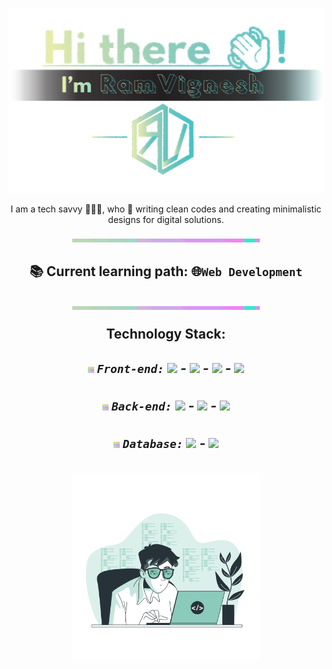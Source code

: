 <!--
**ramvignesh-b/ramvignesh-b** is a ✨ _special_ ✨ repository because its `README.md` (this file) appears on your GitHub profile.

Here are some ideas to get you started:

- 🔭 I’m currently working on ...
- 🌱 I’m currently learning ...
- 👯 I’m looking to collaborate on ...
- 🤔 I’m looking for help with ...
- 💬 Ask me about ...
- 📫 How to reach me: ...
- 😄 Pronouns: ...
- ⚡ Fun fact: ...
-->
<p align="center">
  <img src="https://github.com/ramvignesh-b/ramvignesh-b/blob/master/hi.svg" />
</p>
<p align="center">I am a tech savvy 👨🏾‍💻, who 💖 writing clean codes and creating minimalistic designs for digital
  solutions.</p>
<p align="center">
  <img src="https://github.com/ramvignesh-b/ramvignesh-b/blob/master/line.gif"/>
</p>
<h2 align="center">📚 Current learning path: <strong>🌐<code>Web Development</code></strong></p>
<p align="center">
  <img src="https://github.com/ramvignesh-b/ramvignesh-b/blob/master/line.gif"/>
</p>
<div align="center">
  Technology Stack:
  <h5 align="center"><img src="https://github.com/ramvignesh-b/ramvignesh-b/blob/master/list.gif" /> <strong><code>Front-end:</code></strong>
    <img src="https://img.icons8.com/color/24/000000/html-5.png"/> - <img src="https://img.icons8.com/color/24/000000/javascript.png"/> - <img src="https://img.icons8.com/color/24/000000/css3.png"/> - <img src="https://img.icons8.com/color/24/000000/react-native.png"/> 
    </h5>
  <h5 align="center"><img src="https://github.com/ramvignesh-b/ramvignesh-b/blob/master/list.gif" /> <strong><code>Back-end:</code></strong>
    <img src="https://img.icons8.com/color/24/000000/python.png"/> - <img src="https://img.icons8.com/windows/24/000000/django.png"/> - <img src="https://img.icons8.com/windows/25/000000/nodejs.png"/>
    </h5>
  <h5 align="center"><img src="https://github.com/ramvignesh-b/ramvignesh-b/blob/master/list.gif" /> <strong><code>Database:</code></strong>
    <img src="https://img.icons8.com/ios/28/000000/mysql-logo.png"/> - <img src="https://img.icons8.com/color/24/000000/mongodb.png"/>
    </h5>
    <p align="center">
    <img src="https://github.com/ramvignesh-b/ramvignesh-b/blob/master/code.svg" width="300px" />
  </p>
</div>
